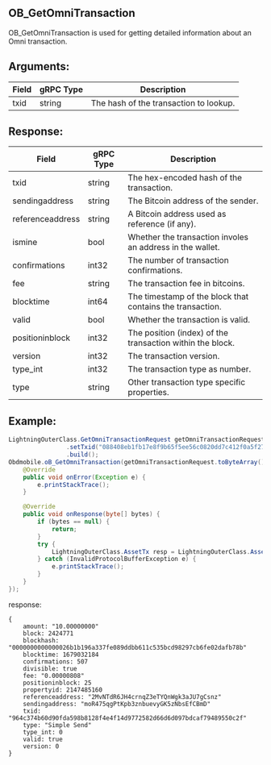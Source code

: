 ## OB_GetOmniTransaction

OB_GetOmniTransaction is used for getting detailed information about an Omni transaction.

## Arguments:
| Field		            |	gRPC Type		    |	 Description  |
| -------- 	            |	---------           |    ---------    |  
| txid   |	string	    |The hash of the transaction to lookup.|

## Response:
| Field		            |	gRPC Type		    |	 Description  |
| -------- 	            |	---------           |    ---------    |  
| txid     |	string	    |The hex-encoded hash of the transaction.|
| sendingaddress     |	string	    |The Bitcoin address of the sender.|
| referenceaddress     |	string	    |A Bitcoin address used as reference (if any).|
| ismine     |	bool	    |Whether the transaction involes an address in the wallet.|
| confirmations     |	int32	    |The number of transaction confirmations.|
| fee     |	string	    |The transaction fee in bitcoins.|
| blocktime     |	int64	    |The timestamp of the block that contains the transaction.|
| valid     |	bool	    |Whether the transaction is valid.|
| positioninblock     |	int32	    |The position (index) of the transaction within the block.|
| version     |	int32	    |The transaction version.|
| type_int     |	int32	    |The transaction type as number.|
| type     |	string	    |Other transaction type specific properties.|

## Example:

<!--
java code example
-->

```java
LightningOuterClass.GetOmniTransactionRequest getOmniTransactionRequest = LightningOuterClass.GetOmniTransactionRequest.newBuilder()
                .setTxid("088408eb1fb17e8f9b65f5ee56c0820dd7c412f0a5f276195b84c096d6c846ff")
                .build();
Obdmobile.oB_GetOmniTransaction(getOmniTransactionRequest.toByteArray(), new Callback() {
    @Override
    public void onError(Exception e) {
        e.printStackTrace();
    }

    @Override
    public void onResponse(byte[] bytes) {
        if (bytes == null) {
            return;
        }
        try {
            LightningOuterClass.AssetTx resp = LightningOuterClass.AssetTx.parseFrom(bytes);
        } catch (InvalidProtocolBufferException e) {
            e.printStackTrace();
        }
    }
});
```

<!--
The response for the example
-->
response:
```
{
    amount: "10.00000000"
    block: 2424771
    blockhash: "0000000000000026b1b196a337fe089ddbb611c535bcd98297cb6fe02dafb78b"
    blocktime: 1679032184
    confirmations: 507
    divisible: true
    fee: "0.00000808"
    positioninblock: 25
    propertyid: 2147485160
    referenceaddress: "2MvNTdR6JH4crnqZ3eTYQnWgk3aJU7gCsnz"
    sendingaddress: "moR475qgPtKpb3znbuevyGK5zNbsEfCBmD"
    txid: "964c374b60d90fda598b8128f4e4f14d9772582d66d6d097bdcaf79489550c2f"
    type: "Simple Send"
    type_int: 0
    valid: true
    version: 0
}
```